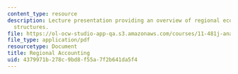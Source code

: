 ```yaml
---
content_type: resource
description: Lecture presentation providing an overview of regional economic accounting
  structures.
file: https://ol-ocw-studio-app-qa.s3.amazonaws.com/courses/11-481j-analyzing-and-accounting-for-regional-economic-growth-spring-2009/4379971b278c9bd8f55a7f2b641da5f4_MIT11_481Js09_lec14.pdf
file_type: application/pdf
resourcetype: Document
title: Regional Accounting
uid: 4379971b-278c-9bd8-f55a-7f2b641da5f4
---
```

